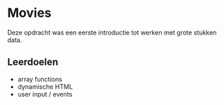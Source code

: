 # Movies

Deze opdracht was een eerste introductie tot werken met grote stukken data. 

## Leerdoelen

- array functions
- dynamische HTML
- user input / events



